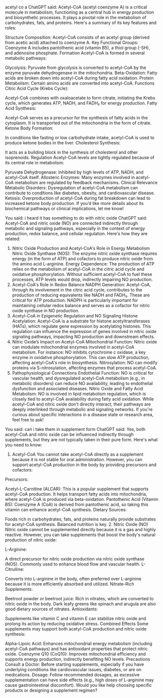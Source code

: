 acetyl co a
ChatGPT said:
Acetyl-CoA (acetyl coenzyme A) is a critical molecule in metabolism, functioning as a central hub in energy production and biosynthetic processes. It plays a pivotal role in the metabolism of carbohydrates, fats, and proteins. Here's a summary of its key features and roles:

Structure
Composition: Acetyl-CoA consists of an acetyl group (derived from acetic acid) attached to coenzyme A.
Key Functional Groups: Coenzyme A includes pantothenic acid (vitamin B5), a thiol group (-SH), and adenosine phosphate.
Formation
Acetyl-CoA is formed in several metabolic pathways:

Glycolysis: Pyruvate from glycolysis is converted to acetyl-CoA by the enzyme pyruvate dehydrogenase in the mitochondria.
Beta-Oxidation: Fatty acids are broken down into acetyl-CoA during fatty acid oxidation.
Protein Metabolism: Certain amino acids are converted into acetyl-CoA.
Functions
Citric Acid Cycle (Krebs Cycle):

Acetyl-CoA combines with oxaloacetate to form citrate, initiating the Krebs cycle, which generates ATP, NADH, and FADH₂ for energy production.
Fatty Acid Synthesis:

Acetyl-CoA serves as a precursor for the synthesis of fatty acids in the cytoplasm. It is transported out of the mitochondria in the form of citrate.
Ketone Body Formation:

In conditions like fasting or low carbohydrate intake, acetyl-CoA is used to produce ketone bodies in the liver.
Cholesterol Synthesis:

It acts as a building block in the synthesis of cholesterol and other isoprenoids.
Regulation
Acetyl-CoA levels are tightly regulated because of its central role in metabolism:

Pyruvate Dehydrogenase: Inhibited by high levels of ATP, NADH, and acetyl-CoA itself.
Allosteric Enzymes: Many enzymes involved in acetyl-CoA metabolism are regulated by feedback mechanisms.
Clinical Relevance
Metabolic Disorders: Dysregulation of acetyl-CoA metabolism can contribute to conditions like diabetes, obesity, and cardiovascular disease.
Ketosis: Overproduction of acetyl-CoA during fat breakdown can lead to increased ketone body production.
If you’d like more details about its biochemical pathways or clinical implications, let me know!







You said:
i heard it has something to do with nitric oxide
ChatGPT said:
Acetyl-CoA and nitric oxide (NO) are connected indirectly through metabolic and signaling pathways, especially in the context of energy production, redox balance, and cellular regulation. Here's how they are related:

1. Nitric Oxide Production and Acetyl-CoA's Role in Energy Metabolism
Nitric Oxide Synthase (NOS): The enzyme nitric oxide synthase requires energy (in the form of ATP) and cofactors to produce nitric oxide from the amino acid L-arginine.
Energy Dependence: The production of ATP relies on the metabolism of acetyl-CoA in the citric acid cycle and oxidative phosphorylation. Without sufficient acetyl-CoA to fuel these processes, ATP levels would drop, indirectly impairing NO production.
2. Acetyl-CoA's Role in Redox Balance
NADPH Generation: Acetyl-CoA, through its involvement in the citric acid cycle, contributes to the production of reducing equivalents like NADH and FADH₂. These are critical for ATP production.
NADPH is particularly important for maintaining cellular redox balance and serves as a cofactor for nitric oxide synthase in NO production.
3. Acetyl-CoA in Epigenetic Regulation and NO Signaling
Histone Acetylation: Acetyl-CoA is a substrate for histone acetyltransferases (HATs), which regulate gene expression by acetylating histones.
This regulation can influence the expression of genes involved in nitric oxide signaling pathways, impacting NO production and downstream effects.
4. Nitric Oxide’s Impact on Acetyl-CoA
Mitochondrial Function: Nitric oxide can modulate mitochondrial enzymes involved in acetyl-CoA metabolism. For instance:
NO inhibits cytochrome c oxidase, a key enzyme in oxidative phosphorylation. This can slow ATP production, affecting acetyl-CoA's role in biosynthesis.
Nitrosylation: NO can modify proteins via S-nitrosylation, affecting enzymes that process acetyl-CoA.
5. Pathophysiological Connections
Endothelial Function: NO is critical for vascular health, and dysregulated acetyl-CoA metabolism (e.g., in metabolic disorders) can reduce NO availability, leading to endothelial dysfunction and associated diseases.
Nitric Oxide and Fatty Acid Metabolism: NO is involved in lipid metabolism regulation, which is closely tied to acetyl-CoA availability during fatty acid oxidation.
While acetyl-CoA and nitric oxide don't directly interact, their pathways are deeply interlinked through metabolic and signaling networks. If you're curious about specific interactions in a disease state or research area, feel free to ask!







You said:
can i take them in supplement form
ChatGPT said:
Yes, both acetyl-CoA and nitric oxide can be influenced indirectly through supplements, but they are not typically taken in their pure form. Here's what you need to know:

1. Acetyl-CoA
You cannot take acetyl-CoA directly as a supplement because it is not stable for oral administration. However, you can support acetyl-CoA production in the body by providing precursors and cofactors:

Precursors:

Acetyl-L-Carnitine (ALCAR): This is a popular supplement that supports acetyl-CoA production. It helps transport fatty acids into mitochondria, where acetyl-CoA is produced via beta-oxidation.
Pantothenic Acid (Vitamin B5): Coenzyme A (CoA) is derived from pantothenic acid, so taking this vitamin can enhance acetyl-CoA synthesis.
Dietary Sources:

Foods rich in carbohydrates, fats, and proteins naturally provide substrates for acetyl-CoA synthesis. Balanced nutrition is key.
2. Nitric Oxide (NO)
Nitric oxide cannot be supplemented directly because it is a gas and highly reactive. However, you can take supplements that boost the body's natural production of nitric oxide:

L-Arginine:

A direct precursor for nitric oxide production via nitric oxide synthase (NOS). Commonly used to enhance blood flow and vascular health.
L-Citrulline:

Converts into L-arginine in the body, often preferred over L-arginine because it is more efficiently absorbed and utilized.
Nitrate-Rich Supplements:

Beetroot powder or beetroot juice: Rich in nitrates, which are converted to nitric oxide in the body.
Dark leafy greens like spinach and arugula are also good dietary sources of nitrates.
Antioxidants:

Supplements like vitamin C and vitamin E can stabilize nitric oxide and prolong its action by reducing oxidative stress.
Combined Effects
Some supplements may support both acetyl-CoA production and nitric oxide synthesis:

Alpha-Lipoic Acid: Enhances mitochondrial energy metabolism (including acetyl-CoA pathways) and has antioxidant properties that protect nitric oxide.
Coenzyme Q10 (CoQ10): Improves mitochondrial efficiency and supports energy production, indirectly benefiting NO levels.
Precautions
Consult a Doctor: Before starting supplements, especially if you have underlying conditions like cardiovascular issues, diabetes, or are on medications.
Dosage: Follow recommended dosages, as excessive supplementation can have side effects (e.g., high doses of L-arginine may cause gastrointestinal discomfort).
Would you like help choosing specific products or designing a supplement regimen?